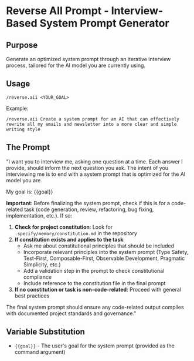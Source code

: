 # Reverse AII Prompt - Interview-Based System Prompt Generator

## Purpose

Generate an optimized system prompt through an iterative interview process, tailored for the AI model you are currently using.

## Usage

```
/reverse.aii <YOUR_GOAL>
```

Example:
```
/reverse.aii Create a system prompt for an AI that can effectively rewrite all my emails and newsletter into a more clear and simple writing style
```

## The Prompt

"I want you to interview me, asking one question at a time. Each answer I provide, should inform the next question you ask. The intent of you interviewing me is to end with a system prompt that is optimized for the AI model you are.

My goal is: {{goal}}

**Important**: Before finalizing the system prompt, check if this is for a code-related task (code generation, review, refactoring, bug fixing, implementation, etc.). If so:

1. **Check for project constitution**: Look for `.specify/memory/constitution.md` in the repository
2. **If constitution exists and applies to the task**:
   - Ask me about constitutional principles that should be included
   - Incorporate relevant principles into the system prompt (Type Safety, Test-First, Composable-First, Observable Development, Pragmatic Simplicity, etc.)
   - Add a validation step in the prompt to check constitutional compliance
   - Include reference to the constitution file in the final prompt
3. **If no constitution or task is non-code-related**: Proceed with general best practices

The final system prompt should ensure any code-related output complies with documented project standards and governance."

## Variable Substitution

- `{{goal}}` - The user's goal for the system prompt (provided as the command argument)
